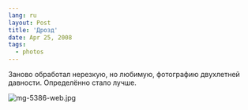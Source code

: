 ```yaml
---
lang: ru
layout: Post
title: 'Дрозд'
date: Apr 25, 2008
tags:
  - photos
---
```


Заново обработал нерезкую, но любимую, фотографию двухлетней давности. Определённо стало лучше.

![mg-5386-web.jpg](upload://mg-5386-web.jpg)
